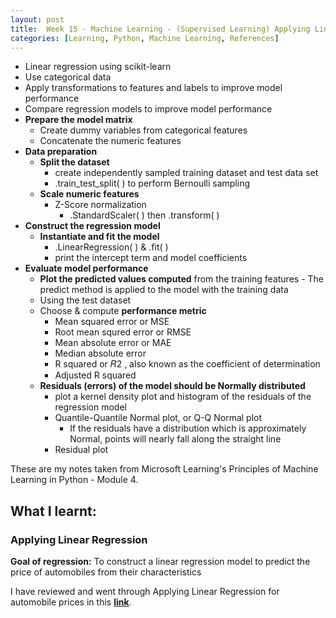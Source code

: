 ```yaml
---
layout: post
title:  Week 15 - Machine Learning - (Supervised Learning) Applying Linear Regression for automobile prices from Principles of M.L. Python by Microsoft Learning
categories: [Learning, Python, Machine Learning, References]
---
```


- Linear regression using scikit-learn
- Use categorical data
- Apply transformations to features and labels to improve model performance
- Compare regression models to improve model performance
- **Prepare the model matrix**
    - Create dummy variables from categorical features
    - Concatenate the numeric features
- **Data preparation**
    - **Split the dataset**
        - create independently sampled training dataset and test data set
        - .train_test_split( ) to perform Bernoulli sampling
    - **Scale numeric features**
        - Z-Score normalization
            - .StandardScaler( ) then .transform( )
- **Construct the regression model**
    - **Instantiate and fit the model**
        - .LinearRegression( ) & .fit( )
        - print the intercept term and model coefficients
- **Evaluate model performance**
    - **Plot the predicted values computed** from the training features
            - The predict method is applied to the model with the training data
    - Using the test dataset
    - Choose & compute **performance metric**
        - Mean squared error or MSE
        - Root mean squred error or RMSE
        - Mean absolute error or MAE
        - Median absolute error
        - R squared or  𝑅2 , also known as the coefficient of determination
        - Adjusted R squared
    - **Residuals (errors) of the model should be Normally distributed**
        - plot a kernel density plot and histogram of the residuals of the regression model
        - Quantile-Quantile Normal plot, or Q-Q Normal plot 
            - If the residuals have a distribution which is approximately Normal, points will nearly fall along the straight line
        - Residual plot

These are my notes taken from Microsoft Learning's Principles of Machine Learning in Python - Module 4.

## What I learnt:  

### Applying Linear Regression

**Goal of regression:** To construct a linear regression model to predict the price of automobiles from their characteristics 

I have reviewed and went through Applying Linear Regression for automobile prices in this [**link**](https://github.com/liawbeile/liawbeile.github.io/blob/master/documents/applying_linear_regression.ipynb).  